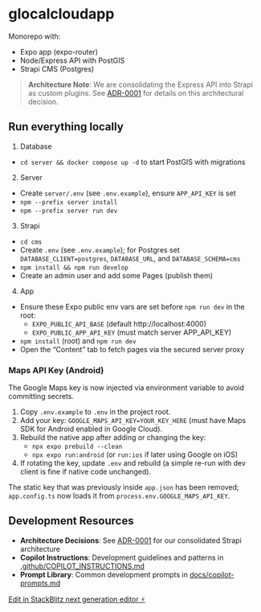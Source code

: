 # glocalcloudapp

Monorepo with:
- Expo app (expo-router)
- Node/Express API with PostGIS
- Strapi CMS (Postgres)

> **Architecture Note**: We are consolidating the Express API into Strapi as custom plugins. See [ADR-0001](docs/adr/ADR-0001-consolidate-cms-api.md) for details on this architectural decision.

## Run everything locally

1) Database
- `cd server && docker compose up -d` to start PostGIS with migrations

2) Server
- Create `server/.env` (see `.env.example`), ensure `APP_API_KEY` is set
- `npm --prefix server install`
- `npm --prefix server run dev`

3) Strapi
- `cd cms`
- Create `.env` (see `.env.example`); for Postgres set `DATABASE_CLIENT=postgres`, `DATABASE_URL`, and `DATABASE_SCHEMA=cms`
- `npm install && npm run develop`
- Create an admin user and add some Pages (publish them)

4) App
- Ensure these Expo public env vars are set before `npm run dev` in the root:
	- `EXPO_PUBLIC_API_BASE` (default http://localhost:4000)
	- `EXPO_PUBLIC_APP_API_KEY` (must match server APP_API_KEY)
- `npm install` (root) and `npm run dev`
- Open the “Content” tab to fetch pages via the secured server proxy

### Maps API Key (Android)

The Google Maps key is now injected via environment variable to avoid committing secrets.

1. Copy `.env.example` to `.env` in the project root.
2. Add your key: `GOOGLE_MAPS_API_KEY=YOUR_KEY_HERE` (must have Maps SDK for Android enabled in Google Cloud).
3. Rebuild the native app after adding or changing the key:
	- `npx expo prebuild --clean`
	- `npx expo run:android` (or `run:ios` if later using Google on iOS)
4. If rotating the key, update `.env` and rebuild (a simple re-run with dev client is fine if native code unchanged).

The static key that was previously inside `app.json` has been removed; `app.config.ts` now loads it from `process.env.GOOGLE_MAPS_API_KEY`.

## Development Resources

- **Architecture Decisions**: See [ADR-0001](docs/adr/ADR-0001-consolidate-cms-api.md) for our consolidated Strapi architecture
- **Copilot Instructions**: Development guidelines and patterns in [.github/COPILOT_INSTRUCTIONS.md](.github/COPILOT_INSTRUCTIONS.md)
- **Prompt Library**: Common development prompts in [docs/copilot-prompts.md](docs/copilot-prompts.md)

[Edit in StackBlitz next generation editor ⚡️](https://stackblitz.com/~/github.com/aprintz/glocalcloudapp)